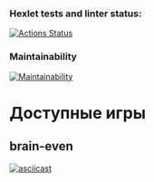 ### Hexlet tests and linter status:
[![Actions Status](https://github.com/allearning/python-project-lvl1/workflows/hexlet-check/badge.svg)](https://github.com/allearning/python-project-lvl1/actions)

### Maintainability
[![Maintainability](https://api.codeclimate.com/v1/badges/a99a88d28ad37a79dbf6/maintainability)](https://codeclimate.com/github/codeclimate/codeclimate/maintainability)

# Доступные игры
## brain-even
[![asciicast](https://asciinema.org/a/10zPOCpU6dEyGE2lvgqJMLSji.svg)](https://asciinema.org/a/10zPOCpU6dEyGE2lvgqJMLSji)